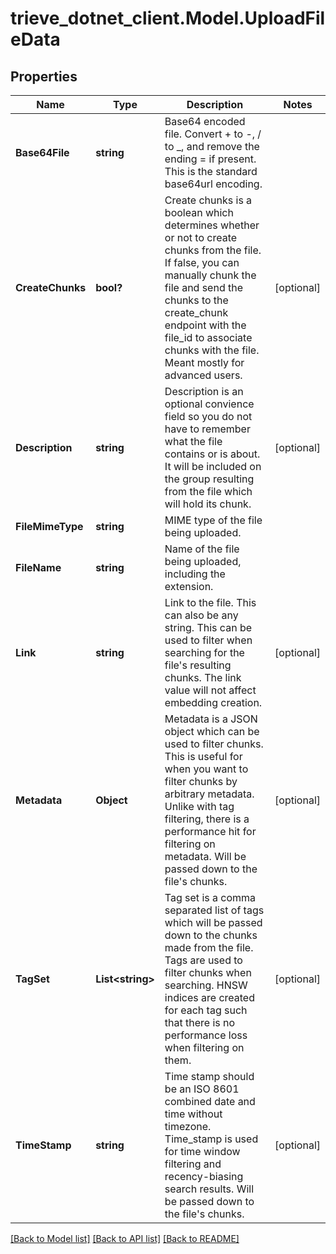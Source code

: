 # trieve_dotnet_client.Model.UploadFileData

## Properties

Name | Type | Description | Notes
------------ | ------------- | ------------- | -------------
**Base64File** | **string** | Base64 encoded file. Convert + to -, / to _, and remove the ending &#x3D; if present. This is the standard base64url encoding. | 
**CreateChunks** | **bool?** | Create chunks is a boolean which determines whether or not to create chunks from the file. If false, you can manually chunk the file and send the chunks to the create_chunk endpoint with the file_id to associate chunks with the file. Meant mostly for advanced users. | [optional] 
**Description** | **string** | Description is an optional convience field so you do not have to remember what the file contains or is about. It will be included on the group resulting from the file which will hold its chunk. | [optional] 
**FileMimeType** | **string** | MIME type of the file being uploaded. | 
**FileName** | **string** | Name of the file being uploaded, including the extension. | 
**Link** | **string** | Link to the file. This can also be any string. This can be used to filter when searching for the file&#39;s resulting chunks. The link value will not affect embedding creation. | [optional] 
**Metadata** | **Object** | Metadata is a JSON object which can be used to filter chunks. This is useful for when you want to filter chunks by arbitrary metadata. Unlike with tag filtering, there is a performance hit for filtering on metadata. Will be passed down to the file&#39;s chunks. | [optional] 
**TagSet** | **List&lt;string&gt;** | Tag set is a comma separated list of tags which will be passed down to the chunks made from the file. Tags are used to filter chunks when searching. HNSW indices are created for each tag such that there is no performance loss when filtering on them. | [optional] 
**TimeStamp** | **string** | Time stamp should be an ISO 8601 combined date and time without timezone. Time_stamp is used for time window filtering and recency-biasing search results. Will be passed down to the file&#39;s chunks. | [optional] 

[[Back to Model list]](../README.md#documentation-for-models) [[Back to API list]](../README.md#documentation-for-api-endpoints) [[Back to README]](../README.md)

